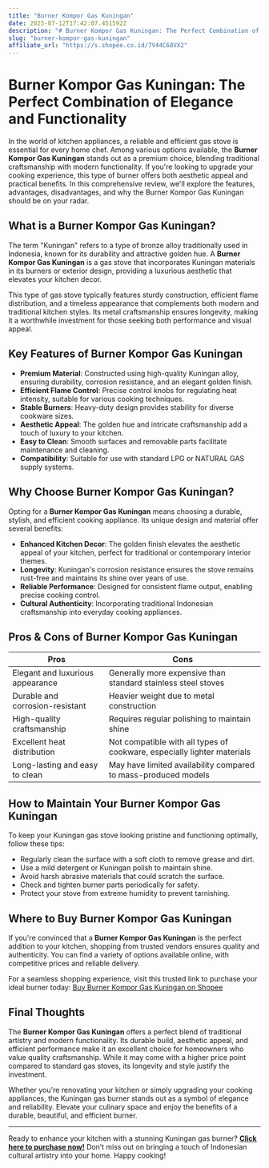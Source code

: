 ```yaml
---
title: "Burner Kompor Gas Kuningan"
date: 2025-07-12T17:42:07.451592Z
description: "# Burner Kompor Gas Kuningan: The Perfect Combination of Elegance and Functionality..."
slug: "burner-kompor-gas-kuningan"
affiliate_url: "https://s.shopee.co.id/7V44C68VX2"
---
```

# Burner Kompor Gas Kuningan: The Perfect Combination of Elegance and Functionality

In the world of kitchen appliances, a reliable and efficient gas stove is essential for every home chef. Among various options available, the **Burner Kompor Gas Kuningan** stands out as a premium choice, blending traditional craftsmanship with modern functionality. If you're looking to upgrade your cooking experience, this type of burner offers both aesthetic appeal and practical benefits. In this comprehensive review, we'll explore the features, advantages, disadvantages, and why the Burner Kompor Gas Kuningan should be on your radar.

## What is a Burner Kompor Gas Kuningan?

The term "Kuningan" refers to a type of bronze alloy traditionally used in Indonesia, known for its durability and attractive golden hue. A **Burner Kompor Gas Kuningan** is a gas stove that incorporates Kuningan materials in its burners or exterior design, providing a luxurious aesthetic that elevates your kitchen decor.

This type of gas stove typically features sturdy construction, efficient flame distribution, and a timeless appearance that complements both modern and traditional kitchen styles. Its metal craftsmanship ensures longevity, making it a worthwhile investment for those seeking both performance and visual appeal.

## Key Features of Burner Kompor Gas Kuningan

- **Premium Material**: Constructed using high-quality Kuningan alloy, ensuring durability, corrosion resistance, and an elegant golden finish.
- **Efficient Flame Control**: Precise control knobs for regulating heat intensity, suitable for various cooking techniques.
- **Stable Burners**: Heavy-duty design provides stability for diverse cookware sizes.
- **Aesthetic Appeal**: The golden hue and intricate craftsmanship add a touch of luxury to your kitchen.
- **Easy to Clean**: Smooth surfaces and removable parts facilitate maintenance and cleaning.
- **Compatibility**: Suitable for use with standard LPG or NATURAL GAS supply systems.

## Why Choose Burner Kompor Gas Kuningan?

Opting for a **Burner Kompor Gas Kuningan** means choosing a durable, stylish, and efficient cooking appliance. Its unique design and material offer several benefits:

- **Enhanced Kitchen Decor**: The golden finish elevates the aesthetic appeal of your kitchen, perfect for traditional or contemporary interior themes.
- **Longevity**: Kuningan's corrosion resistance ensures the stove remains rust-free and maintains its shine over years of use.
- **Reliable Performance**: Designed for consistent flame output, enabling precise cooking control.
- **Cultural Authenticity**: Incorporating traditional Indonesian craftsmanship into everyday cooking appliances.

## Pros & Cons of Burner Kompor Gas Kuningan

| **Pros** | **Cons** |
| --- | --- |
| Elegant and luxurious appearance | Generally more expensive than standard stainless steel stoves |
| Durable and corrosion-resistant | Heavier weight due to metal construction |
| High-quality craftsmanship | Requires regular polishing to maintain shine |
| Excellent heat distribution | Not compatible with all types of cookware, especially lighter materials |
| Long-lasting and easy to clean | May have limited availability compared to mass-produced models |

## How to Maintain Your Burner Kompor Gas Kuningan

To keep your Kuningan gas stove looking pristine and functioning optimally, follow these tips:

- Regularly clean the surface with a soft cloth to remove grease and dirt.
- Use a mild detergent or Kuningan polish to maintain shine.
- Avoid harsh abrasive materials that could scratch the surface.
- Check and tighten burner parts periodically for safety.
- Protect your stove from extreme humidity to prevent tarnishing.

## Where to Buy Burner Kompor Gas Kuningan

If you're convinced that a **Burner Kompor Gas Kuningan** is the perfect addition to your kitchen, shopping from trusted vendors ensures quality and authenticity. You can find a variety of options available online, with competitive prices and reliable delivery.

For a seamless shopping experience, visit this trusted link to purchase your ideal burner today: [Buy Burner Kompor Gas Kuningan on Shopee](https://s.shopee.co.id/7V44C68VX2)

## Final Thoughts

The **Burner Kompor Gas Kuningan** offers a perfect blend of traditional artistry and modern functionality. Its durable build, aesthetic appeal, and efficient performance make it an excellent choice for homeowners who value quality craftsmanship. While it may come with a higher price point compared to standard gas stoves, its longevity and style justify the investment.

Whether you're renovating your kitchen or simply upgrading your cooking appliances, the Kuningan gas burner stands out as a symbol of elegance and reliability. Elevate your culinary space and enjoy the benefits of a durable, beautiful, and efficient burner.

---

Ready to enhance your kitchen with a stunning Kuningan gas burner? **[Click here to purchase now!](https://s.shopee.co.id/7V44C68VX2)** Don’t miss out on bringing a touch of Indonesian cultural artistry into your home. Happy cooking!
